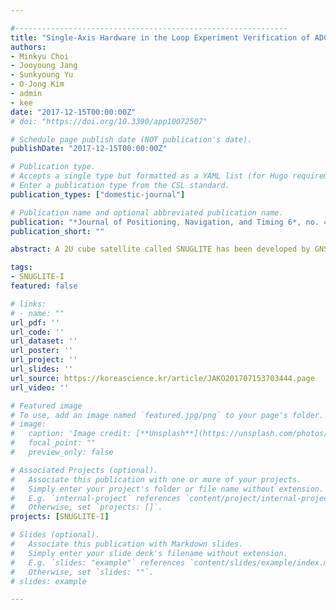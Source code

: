 ```yaml
---

#-------------------------------------------------------------
title: "Single-Axis Hardware in the Loop Experiment Verification of ADCS for Low Earth Orbit Cube-Satellite"
authors:
- Minkyu Choi
- Jooyoung Jang
- Sunkyoung Yu
- O-Jong Kim
- admin
- kee
date: "2017-12-15T00:00:00Z"
# doi: "https://doi.org/10.3390/app10072507​"

# Schedule page publish date (NOT publication's date).
publishDate: "2017-12-15T00:00:00Z"

# Publication type.
# Accepts a single type but formatted as a YAML list (for Hugo requirements).
# Enter a publication type from the CSL standard.
publication_types: ["domestic-journal"]

# Publication name and optional abbreviated publication name.
publication: "*Journal of Positioning, Navigation, and Timing 6*, no. 4 (December 15): 195–203. 10.11003/JPNT.2017.6.4.195"
publication_short: ""

abstract: A 2U cube satellite called SNUGLITE has been developed by GNSS Research Laboratory in Seoul National University. Its main mission is to perform actual operation by mounting dual-frequency global positioning system (GPS) receivers. Its scientific mission aims to observe space environments and collect data. It is essential for a cube satellite to control an Earth-oriented attitude for reliable and successful data transmission and reception. To this end, an attitude estimation and control algorithm, Attitude Determination and Control System (ADCS), has been implemented in the on-board computer (OBC) processor in real time. In this paper, the Extended Kalman Filter (EKF) was employed as the attitude estimation algorithm. For the attitude control technique, the Linear Quadratic Gaussian (LQG) was utilized. The algorithm was verified through the processor in the loop simulation (PILS) procedure. To validate the ADCS algorithm in the ground, the experimental verification via a single axis Hardware-in-the-loop simulation (HILS) was used due to the simplicity and cost effectiveness, rather than using the 3-axis HILS verification (Schwartz et al. 2003) with complex air-bearing mechanism design and high cost.

tags:
- SNUGLITE-I
featured: false

# links: 
# - name: ""
url_pdf: ''
url_code: ''
url_dataset: ''
url_poster: ''
url_project: ''
url_slides: ''
url_source: https://koreascience.kr/article/JAKO201707153703444.page
url_video: ''

# Featured image
# To use, add an image named `featured.jpg/png` to your page's folder. 
# image:
#   caption: 'Image credit: [**Unsplash**](https://unsplash.com/photos/jdD8gXaTZsc)'
#   focal_point: ""
#   preview_only: false

# Associated Projects (optional).
#   Associate this publication with one or more of your projects.
#   Simply enter your project's folder or file name without extension.
#   E.g. `internal-project` references `content/project/internal-project/index.md`.
#   Otherwise, set `projects: []`.
projects: [SNUGLITE-I]

# Slides (optional).
#   Associate this publication with Markdown slides.
#   Simply enter your slide deck's filename without extension.
#   E.g. `slides: "example"` references `content/slides/example/index.md`.
#   Otherwise, set `slides: ""`.
# slides: example

---
```

